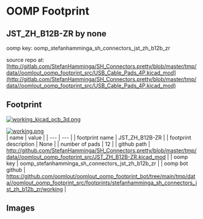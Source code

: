 # OOMP Footprint  
## JST_ZH_B12B-ZR  by none  
  
oomp key: oomp_stefanhamminga_sh_connectors_jst_zh_b12b_zr  
  
source repo at: [http://gitlab.com/StefanHamminga/SH_Connectors.pretty/blob/master/tmp/data//oomlout_oomp_footprint_src/USB_Cable_Pads_4P.kicad_mod](http://gitlab.com/StefanHamminga/SH_Connectors.pretty/blob/master/tmp/data//oomlout_oomp_footprint_src/USB_Cable_Pads_4P.kicad_mod)  
## Footprint  
  
[![working_kicad_pcb_3d.png](working_kicad_pcb_3d_600.png)](working_kicad_pcb_3d.png)  
  
[![working.png](working_600.png)](working.png)  
| name | value | 
| --- | --- | 
| footprint name | JST_ZH_B12B-ZR | 
| footprint description | None | 
| number of pads | 12 | 
| github path | http://github.com/StefanHamminga/SH_Connectors.pretty/blob/master/tmp/data//oomlout_oomp_footprint_src/JST_ZH_B12B-ZR.kicad_mod | 
| oomp key | oomp_stefanhamminga_sh_connectors_jst_zh_b12b_zr | 
| oomp bot github | https://github.com/oomlout/oomlout_oomp_footprint_bot/tree/main/tmp/data//oomlout_oomp_footprint_src/footprints/stefanhamminga_sh_connectors_jst_zh_b12b_zr/working | 
## Images  
